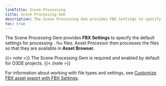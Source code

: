 ```yaml
---
linkTitle: Scene Processing
title: Scene Processing Gem
description: The Scene Processing Gem provides FBX Settings to specify the default settings for processing .fbx files for actors, meshes, motions, and PhysX.
toc: true
---
```


The Scene Processing Gem provides **FBX Settings** to specify the default settings for processing `.fbx` files. Asset Processor then processes the files so that they are available in **Asset Browser**.

{{< note >}}
The Scene Processing Gem is required and enabled by default for O3DE projects.
{{< /note >}}

For information about working with file types and settings, see [Customize FBX asset export with FBX Settings](/docs/user-guide/assets/fbx-settings/).
